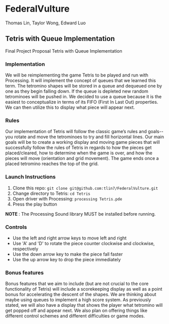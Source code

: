 # FederalVulture

Thomas Lin, Taylor Wong, Edward Luo

<h2>
Tetris with Queue Implementation
</h2>

Final Project Proposal
Tetris with Queue Implementation

<h3>Implementation</h3>

We will be reimplementing the game Tetris to be played and run with Processing. It will implement the concept of queues that we learned this term. The tetromino shapes will be stored in a queue and dequeued one by one as they begin falling down. If the queue is depleted new random tetrominoes will be pushed in. We decided to use a queue because it is the easiest to conceptualize in terms of its FIFO (First In Last Out) properties. We can then utilize this to display what piece will appear next.

<h3>Rules</h3>

Our implementation of Tetris will follow the classic game’s rules and goals-- you rotate and move the tetrominoes to try and fill horizontal lines. Our main goals will be to create a working display and moving game pieces that will successfully follow the rules of Tetris in regards to how the pieces get placed/cleared, how to determine when the game is over, and how the pieces will move (orientation and grid movement). The game ends once a placed tetromino reaches the top of the grid.

<h3>Launch Instructions</h3>

1. Clone this repo: ```git clone git@github.com:tlin7/FederalVulture.git```
2. Change directory to Tetris: ```cd Tetris```
3. Open driver with Processing: ```processing Tetris.pde```
4. Press the play button

<b> NOTE </b> : The Processing Sound library MUST be installed before running.

<h3>Controls</h3>

* Use the left and right arrow keys to move left and right
* Use 'A' and 'D' to rotate the piece counter clockwise and clockwise, respectively
* Use the down arrow key to make the piece fall faster
* Use the up arrow key to drop the piece immediately

<h3>Bonus features</h3>

Bonus features that we aim to include (but are not crucial to the core functionality of Tetris) will include a scorekeeping display as well as a point bonus for accelerating the descent of the shapes. We are thinking about maybe using queues to implement a high score system. As previously stated, we will also have a display that shows the player what tetromino will get popped off and appear next. We also plan on offering things like different control schemes and different difficulties or game modes. 
